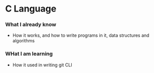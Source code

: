 # C Language

### What I already know 

* How it works, and how to write programs in it, data structures and algorithms

### WHat I am learning 

* How it used in writing git CLI